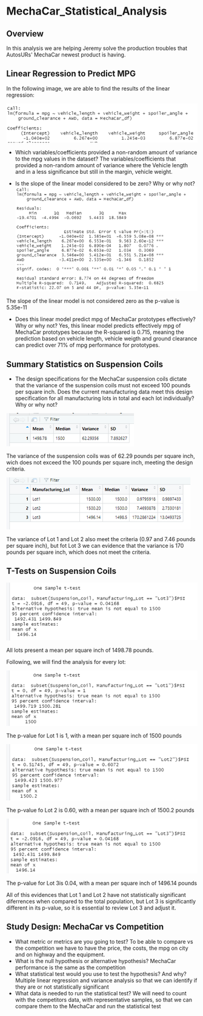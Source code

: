 # MechaCar_Statistical_Analysis

## Overview
In this analysis we are helping Jeremy solve the production troubles that AutosURs' MechaCar newest product is having.

## Linear Regression to Predict MPG
In the following image, we are able to find the results of the linear regression:

![Linear regression](https://github.com/kplazascp/MechaCar_Statistical_Analysis/blob/main/Resources/Linear_regression.PNG)

- Which variables/coefficients provided a non-random amount of variance to the mpg values in the dataset?
The variables/coefficients that provided a non-random amount of variance where the Vehicle length and in a less significance but still in the margin, vehicle weight.

- Is the slope of the linear model considered to be zero? Why or why not?
![Significance](https://github.com/kplazascp/MechaCar_Statistical_Analysis/blob/main/Resources/Statistical%20significance.PNG)

The slope of the linear model is not considered zero as the p-value is 5.35e-11

- Does this linear model predict mpg of MechaCar prototypes effectively? Why or why not?
Yes, this linear model predicts effectively mpg of MechaCar prototypes because the R-squared is 0.715, meaning the prediction based on vehicle length, vehicle weigth and ground clearance can predict over 71% of mpg performance for prototypes.

##  Summary Statistics on Suspension Coils
- The design specifications for the MechaCar suspension coils dictate that the variance of the suspension coils must not exceed 100 pounds per square inch. Does the current manufacturing data meet this design specification for all manufacturing lots in total and each lot individually? Why or why not?

![Coils1](https://github.com/kplazascp/MechaCar_Statistical_Analysis/blob/main/Resources/Suspension_coils1.PNG)

The variance of the suspension coils was of 62.29 pounds per square inch, wich does not exceed the 100 pounds per square inch, meeting the design criteria.

![Coils2](https://github.com/kplazascp/MechaCar_Statistical_Analysis/blob/main/Resources/Lot.PNG)

The variance of Lot 1 and Lot 2 also meet the criteria (0.97 and 7.46 pounds per square inch), but fot Lot 3 we can evidence that the variance is 170 pounds per square inch, which does not meet the criteria.

## T-Tests on Suspension Coils

![Ttest](https://github.com/kplazascp/MechaCar_Statistical_Analysis/blob/main/Resources/one%20sample%20t-test.PNG)

All lots present a mean per square inch of 1498.78 pounds.

Following, we will find the analysis for every lot:

![Ttest1](https://github.com/kplazascp/MechaCar_Statistical_Analysis/blob/main/Resources/t-test%20lot1.PNG)

The p-value for Lot 1 is 1, with a mean per square inch of 1500 pounds

![Ttest2](https://github.com/kplazascp/MechaCar_Statistical_Analysis/blob/main/Resources/t-test%20lot2.PNG)

The p-value fo Lot 2 is 0.60, with a mean per square inch of 1500.2 pounds

![Ttest3](https://github.com/kplazascp/MechaCar_Statistical_Analysis/blob/main/Resources/t-test%20lot3.PNG)

The p-value for Lot 3is 0.04, with a mean per square inch of 1496.14 pounds

All of this evidences that Lot 1 and Lot 2 have not statistically significant diferrences when compared to the total population, but Lot 3 is significantly different in its p-value, so it is essential to review Lot 3 and adjust it.

## Study Design: MechaCar vs Competition
- What metric or metrics are you going to test?
To be able to compare vs the competition we have to have the price, the costs, the mpg on city and on highway and the equipment.
- What is the null hypothesis or alternative hypothesis?
MechaCar performance is the same as the competition
- What statistical test would you use to test the hypothesis? And why?
Multiple linear regression and variance analysis so that we can identify if they are or not statistically significant
- What data is needed to run the statistical test?
We will need to count with the competitors data, with representative samples, so that we can compare them to the MechaCar and run the statistical test
